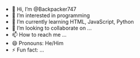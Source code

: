 - 👋 Hi, I’m @Backpacker747
- 👀 I’m interested in programming
- 🌱 I’m currently learning HTML, JavaScript, Python
- 💞️ I’m looking to collaborate on ...
- 📫 How to reach me ...
- 😄 Pronouns: He/Him
- ⚡ Fun fact: ...

<!---
Backpacker747/Backpacker747 is a ✨ special ✨ repository because its `README.md` (this file) appears on your GitHub profile.
You can click the Preview link to take a look at your changes.
--->
